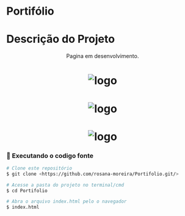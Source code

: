 # Portifólio
# Descrição do Projeto
<p align="center">
Pagina em desenvolvimento.
</p>

<h1 align="center">
  <img alt="logo" title="#logo" src="./assets/img/git01.png" />
</h1>

<h1 align="center">
  <img alt="logo" title="#logo" src="./assets/img/git02.png" />
</h1>

<h1 align="center">
  <img alt="logo" title="#logo" src="./assets/img/git03.png" />
</h1>

### 🎲 Executando o codigo fonte

```bash
# Clone este repositório
$ git clone <https://github.com/rosana-moreira/Portifolio.git/>

# Acesse a pasta do projeto no terminal/cmd
$ cd Portifolio

# Abra o arquivo index.html pelo o navegador
$ index.html

```